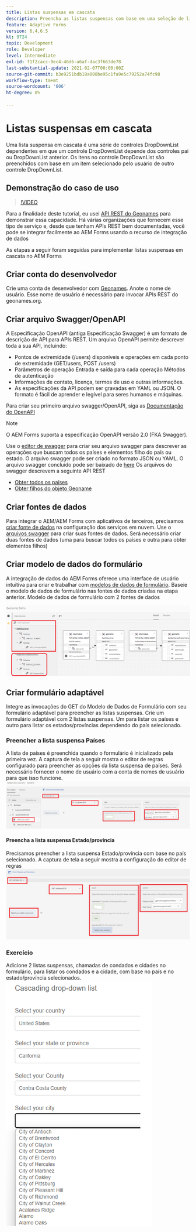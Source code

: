 ```yaml
---
title: Listas suspensas em cascata
description: Preencha as listas suspensas com base em uma seleção de lista suspensa anterior.
feature: Adaptive Forms
version: 6.4,6.5
kt: 9724
topic: Development
role: Developer
level: Intermediate
exl-id: f1f2cacc-9ec4-46d6-a6af-dac3f663de78
last-substantial-update: 2021-02-07T00:00:00Z
source-git-commit: b3e9251bdb18a008be95c1fa9e5c79252a74fc98
workflow-type: tm+mt
source-wordcount: '606'
ht-degree: 0%

---
```


# Listas suspensas em cascata

Uma lista suspensa em cascata é uma série de controles DropDownList dependentes em que um controle DropDownList depende dos controles pai ou DropDownList anterior. Os itens no controle DropDownList são preenchidos com base em um item selecionado pelo usuário de outro controle DropDownList.

## Demonstração do caso de uso

>[!VIDEO](https://video.tv.adobe.com/v/340344?quality=12&learn=on)

Para a finalidade deste tutorial, eu usei [API REST do Geonames](http://api.geonames.org/) para demonstrar essa capacidade.
Há várias organizações que fornecem esse tipo de serviço e, desde que tenham APIs REST bem documentadas, você pode se integrar facilmente ao AEM Forms usando o recurso de integração de dados

As etapas a seguir foram seguidas para implementar listas suspensas em cascata no AEM Forms

## Criar conta do desenvolvedor

Crie uma conta de desenvolvedor com [Geonames](https://www.geonames.org/login). Anote o nome de usuário. Esse nome de usuário é necessário para invocar APIs REST do geonames.org.

## Criar arquivo Swagger/OpenAPI

A Especificação OpenAPI (antiga Especificação Swagger) é um formato de descrição de API para APIs REST. Um arquivo OpenAPI permite descrever toda a sua API, incluindo:

* Pontos de extremidade (/users) disponíveis e operações em cada ponto de extremidade (GET/users, POST /users)
* Parâmetros de operação Entrada e saída para cada operação Métodos de autenticação
* Informações de contato, licença, termos de uso e outras informações.
* As especificações da API podem ser gravadas em YAML ou JSON. O formato é fácil de aprender e legível para seres humanos e máquinas.

Para criar seu primeiro arquivo swagger/OpenAPI, siga as [Documentação do OpenAPI](https://swagger.io/docs/specification/2-0/basic-structure/)

>[!NOTE]
> O AEM Forms suporta a especificação OpenAPI versão 2.0 (FKA Swagger).

Use o [editor de swagger](https://editor.swagger.io/) para criar seu arquivo swagger para descrever as operações que buscam todos os países e elementos filho do país ou estado. O arquivo swagger pode ser criado no formato JSON ou YAML. O arquivo swagger concluído pode ser baixado de [here](assets/swagger-files.zip)
Os arquivos do swagger descrevem a seguinte API REST
* [Obter todos os países](http://api.geonames.org/countryInfoJSON?username=yourusername)
* [Obter filhos do objeto Geoname](http://api.geonames.org/childrenJSON?formatted=true&amp;geonameId=6252001&amp;username=yourusername)

## Criar fontes de dados

Para integrar o AEM/AEM Forms com aplicativos de terceiros, precisamos [criar fonte de dados](https://experienceleague.adobe.com/docs/experience-manager-learn/forms/ic-web-channel-tutorial/parttwo.html) na configuração dos serviços em nuvem. Use o [arquivos swagger](assets/swagger-files.zip) para criar suas fontes de dados.
Será necessário criar duas fontes de dados (uma para buscar todos os países e outra para obter elementos filhos)


## Criar modelo de dados do formulário

A integração de dados do AEM Forms oferece uma interface de usuário intuitiva para criar e trabalhar com [modelos de dados de formulário](https://experienceleague.adobe.com/docs/experience-manager-65/forms/form-data-model/create-form-data-models.html). Baseie o modelo de dados de formulário nas fontes de dados criadas na etapa anterior. Modelo de dados de formulário com 2 fontes de dados

![fdm](assets/geonames-fdm.png)


## Criar formulário adaptável

Integre as invocações do GET do Modelo de Dados de Formulário com seu formulário adaptável para preencher as listas suspensas.
Crie um formulário adaptável com 2 listas suspensas. Um para listar os países e outro para listar os estados/províncias dependendo do país selecionado.

### Preencher a lista suspensa Países

A lista de países é preenchida quando o formulário é inicializado pela primeira vez. A captura de tela a seguir mostra o editor de regras configurado para preencher as opções da lista suspensa de países. Será necessário fornecer o nome de usuário com a conta de nomes de usuário para que isso funcione.
![países-alvo](assets/get-countries-rule-editor.png)

#### Preencha a lista suspensa Estado/província

Precisamos preencher a lista suspensa Estado/província com base no país selecionado. A captura de tela a seguir mostra a configuração do editor de regras
![opções de província do estado](assets/state-province-options.png)

### Exercício

Adicione 2 listas suspensas, chamadas de condados e cidades no formulário, para listar os condados e a cidade, com base no país e no estado/província selecionados.
![exercício](assets/cascading-drop-down-exercise.png)
